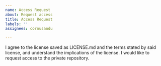 ```yaml
---
name: Access Request
about: Request access
title: Access Request
labels: ''
assignees: cornusandu

---
```


I agree to the license saved as LICENSE.md and the terms stated by said license, and understand the implications of the license. I would like to request access to the private repository.
